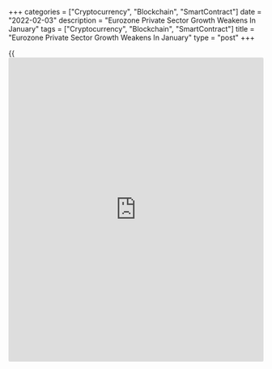 +++
categories = ["Cryptocurrency", "Blockchain", "SmartContract"]
date = "2022-02-03"
description = "Eurozone Private Sector Growth Weakens In January"
tags = ["Cryptocurrency", "Blockchain", "SmartContract"]
title = "Eurozone Private Sector Growth Weakens In January"
type = "post"
+++

{{<iframe id="large-banner" src="https://www.bounty.group/#slide=5.0" width="100%" height="600" scrolling="no" style="border: 0px solid rgb(216, 221, 230); border-radius: 3px;">}}

The euro area private sector eased in January as the Omicron variant of
COVID-19 constrained activity, most notably across the service sector,
final survey data from IHS Markit showed on Thursday.

The composite output index dropped to 52.3 in January from 53.3 in
December. The flash score was slightly below the flash 52.4.

The indicator signaled the weakest increase in [business][1] activity
since the index moved back into growth territory last March.

The services Purchasing Managers' Index came in at 51.1, down from 53.1
in December and the flash 51.2.

The weaker expansion in January reflected softer growth among service
providers, as manufacturing output increased at a faster pace.

Germany recorded somewhat of a rebound in business activity during
January, moving back into growth territory following December's
fractional decline. The composite output index advanced to 53.8 from
49.9 in the previous month. The flash reading was 54.3.

The services PMI improved to 52.2, as initially estimated, from 48.7 in
December.

On the other hand, momentum was lost in France, Italy broadly stagnated
and Spain registered its first contraction since last February.

France's composite PMI stood at 52.7, in line with flash estimate, and
down from 55.8 a month ago. Similarly, the services PMI dropped to 53.1
from 57.0 in December.  
  
Italy's private sector returned to positive territory in January with
the index rising to 50.1 from 54.7 in the prior month. The services PMI
declined to 48.5 from 53.0 a month ago. The expected score was 50.0.

Spain's composite PMI plunged to 47.9 from 55.4 in December. Likewise,
the services index declined to 46.6 from 55.8 a month ago. The expected
reading was 51.5.

For comments and feedback [contact](https://www.playgroundfx.com/contact/): editorial@rtt[news](https://www.letsplayfx.com/blog/forex-news-website/).com

[Economic News][2]

 **What parts of the world are seeing the best (and worst) economic
performances lately? Click[here][3] to check out our [Econ Scorecard][3]
and find out! See up-to-the-moment [ranking](https://www.playgroundfx.com/blog/crypto-exchange-ranking/)s for the best and worst
performers in [GDP][4], [unemployment rate][5], [inflation][3] and much
more.**

   1. www.rtt[news](https://www.letsplayfx.com/blog/forex-news-website/).com/Content/Business.aspx
   2. www.rtt[news](https://www.letsplayfx.com/blog/forex-news-website/).com/Content/EconomicNews.aspx
   3. www.rtt[news](https://www.letsplayfx.com/blog/forex-news-website/).com/economic-scorecard/world-rank/CPI/highest-performance.aspx
   4. www.rtt[news](https://www.letsplayfx.com/blog/forex-news-website/).com/economic-scorecard/world-rank/GDP/highest-performance.aspx
   5. www.rtt[news](https://www.letsplayfx.com/blog/forex-news-website/).com/economic-scorecard/world-rank/unemployment-rate/lowest-performance.aspx